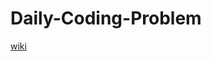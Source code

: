 # Daily-Coding-Problem

[wiki](https://github.com/bluepsyduck93/Coding-Problems/wiki/Daily-Coding-Problem)
